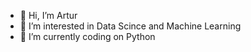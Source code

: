 - 👋 Hi, I’m Artur
- 👀 I’m interested in Data Scince and Machine Learning
- 🌱 I’m currently coding on Python
